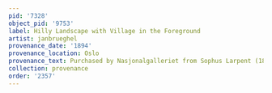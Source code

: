 ```yaml
---
pid: '7328'
object_pid: '9753'
label: Hilly Landscape with Village in the Foreground
artist: janbrueghel
provenance_date: '1894'
provenance_location: Oslo
provenance_text: Purchased by Nasjonalgalleriet from Sophus Larpent (1838-1911)
collection: provenance
order: '2357'
---
```

